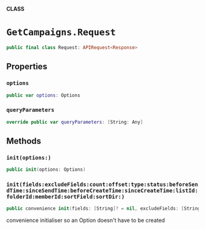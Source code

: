 **CLASS**

# `GetCampaigns.Request`

```swift
public final class Request: APIRequest<Response>
```

## Properties
### `options`

```swift
public var options: Options
```

### `queryParameters`

```swift
override public var queryParameters: [String: Any]
```

## Methods
### `init(options:)`

```swift
public init(options: Options)
```

### `init(fields:excludeFields:count:offset:type:status:beforeSendTime:sinceSendTime:beforeCreateTime:sinceCreateTime:listId:folderId:memberId:sortField:sortDir:)`

```swift
public convenience init(fields: [String]? = nil, excludeFields: [String]? = nil, count: Int? = nil, offset: Int? = nil, type: Type? = nil, status: Status? = nil, beforeSendTime: Date? = nil, sinceSendTime: Date? = nil, beforeCreateTime: Date? = nil, sinceCreateTime: Date? = nil, listId: String? = nil, folderId: String? = nil, memberId: String? = nil, sortField: SortField? = nil, sortDir: SortDir? = nil)
```

convenience initialiser so an Option doesn't have to be created
